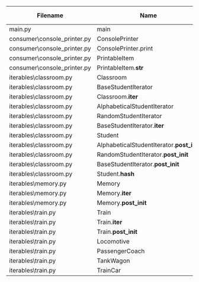 
| Filename | Name | Type | Start:End Line | Complexity | Clasification |
| -------- | ---- | ---- | -------------- | ---------- | ------------- |
| main.py | main | F | 14:52 | 1 | A |
| consumer\console_printer.py | ConsolePrinter | C | 11:15 | 3 | A |
| consumer\console_printer.py | ConsolePrinter.print | M | 12:15 | 2 | A |
| consumer\console_printer.py | PrintableItem | C | 6:8 | 2 | A |
| consumer\console_printer.py | PrintableItem.__str__ | M | 7:8 | 1 | A |
| iterables\classroom.py | Classroom | C | 45:52 | 3 | A |
| iterables\classroom.py | BaseStudentIterator | C | 18:30 | 3 | A |
| iterables\classroom.py | Classroom.__iter__ | M | 50:52 | 2 | A |
| iterables\classroom.py | AlphabeticalStudentIterator | C | 39:42 | 2 | A |
| iterables\classroom.py | RandomStudentIterator | C | 33:36 | 2 | A |
| iterables\classroom.py | BaseStudentIterator.__iter__ | M | 28:30 | 2 | A |
| iterables\classroom.py | Student | C | 9:15 | 2 | A |
| iterables\classroom.py | AlphabeticalStudentIterator.__post_init__ | M | 41:42 | 1 | A |
| iterables\classroom.py | RandomStudentIterator.__post_init__ | M | 35:36 | 1 | A |
| iterables\classroom.py | BaseStudentIterator.__post_init__ | M | 24:26 | 1 | A |
| iterables\classroom.py | Student.__hash__ | M | 14:15 | 1 | A |
| iterables\memory.py | Memory | C | 8:18 | 3 | A |
| iterables\memory.py | Memory.__iter__ | M | 16:18 | 2 | A |
| iterables\memory.py | Memory.__post_init__ | M | 13:14 | 1 | A |
| iterables\train.py | Train | C | 36:48 | 3 | A |
| iterables\train.py | Train.__iter__ | M | 46:48 | 2 | A |
| iterables\train.py | Train.__post_init__ | M | 40:44 | 2 | A |
| iterables\train.py | Locomotive | C | 28:33 | 1 | A |
| iterables\train.py | PassengerCoach | C | 21:25 | 1 | A |
| iterables\train.py | TankWagon | C | 14:18 | 1 | A |
| iterables\train.py | TrainCar | C | 6:11 | 1 | A |

